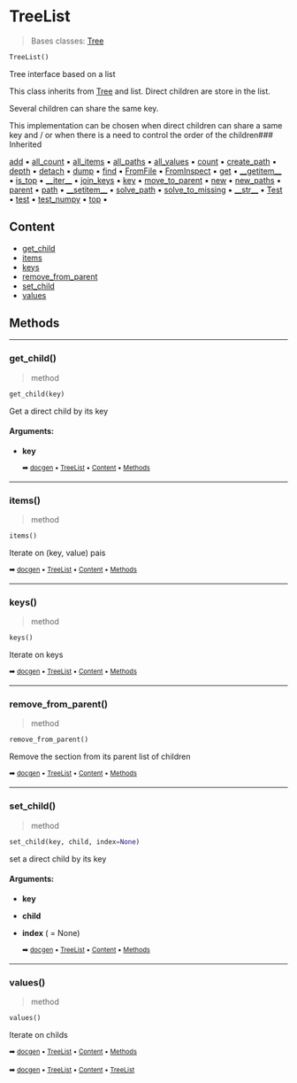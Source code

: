 # TreeList

> Bases classes: [Tree](tree-tree.md#tree)

``` python
TreeList()
```

Tree interface based on a list

This class inherits from [Tree](tree-tree.md#tree) and list. Direct children are store in the list.

Several children can share the same key.

This implementation can be chosen when direct children can share a same key and / or when there is
a need to control the order of the children### Inherited

[add](tree-tree.md#add) :black_small_square: [all_count](tree-tree.md#all_count) :black_small_square: [all_items](tree-tree.md#all_items) :black_small_square: [all_paths](tree-tree.md#all_paths) :black_small_square: [all_values](tree-tree.md#all_values) :black_small_square: [count](tree-tree.md#count) :black_small_square: [create_path](tree-tree.md#create_path) :black_small_square: [depth](tree-tree.md#depth) :black_small_square: [detach](tree-tree.md#detach) :black_small_square: [dump](tree-tree.md#dump) :black_small_square: [find](tree-tree.md#find) :black_small_square: [FromFile](tree-tree.md#fromfile) :black_small_square: [FromInspect](tree-tree.md#frominspect) :black_small_square: [get](tree-tree.md#get) :black_small_square: [\_\_getitem__](tree-tree.md#__getitem__) :black_small_square: [is_top](tree-tree.md#is_top) :black_small_square: [\_\_iter__](tree-tree.md#__iter__) :black_small_square: [join_keys](tree-tree.md#join_keys) :black_small_square: [key](tree-tree.md#key) :black_small_square: [move_to_parent](tree-tree.md#move_to_parent) :black_small_square: [new](tree-tree.md#new) :black_small_square: [new_paths](tree-tree.md#new_paths) :black_small_square: [parent](tree-tree.md#parent) :black_small_square: [path](tree-tree.md#path) :black_small_square: [\_\_setitem__](tree-tree.md#__setitem__) :black_small_square: [solve_path](tree-tree.md#solve_path) :black_small_square: [solve_to_missing](tree-tree.md#solve_to_missing) :black_small_square: [\_\_str__](docum-documentation.md#__str__) :black_small_square: [Test](docum-section.md#test) :black_small_square: [test](parse---parser.md#test) :black_small_square: [test_numpy](tree-tree.md#test_numpy) :black_small_square: [top](tree-tree.md#top) :black_small_square:

## Content

- [get_child](tree-treelist.md#get_child)
- [items](tree-treelist.md#items)
- [keys](tree-treelist.md#keys)
- [remove_from_parent](tree-treelist.md#remove_from_parent)
- [set_child](tree-treelist.md#set_child)
- [values](tree-treelist.md#values)

## Methods



----------
### get_child()

> method

``` python
get_child(key)
```

Get a direct child by its key

#### Arguments:
- **key**

  <sub>:arrow_right: [docgen](index.md#docgen) :black_small_square: [TreeList](tree-treelist.md#treelist) :black_small_square: [Content](tree-treelist.md#content) :black_small_square: [Methods](tree-treelist.md#methods)</sub>

----------
### items()

> method

``` python
items()
```

Iterate on (key, value) pais

  <sub>:arrow_right: [docgen](index.md#docgen) :black_small_square: [TreeList](tree-treelist.md#treelist) :black_small_square: [Content](tree-treelist.md#content) :black_small_square: [Methods](tree-treelist.md#methods)</sub>

----------
### keys()

> method

``` python
keys()
```

Iterate on keys

  <sub>:arrow_right: [docgen](index.md#docgen) :black_small_square: [TreeList](tree-treelist.md#treelist) :black_small_square: [Content](tree-treelist.md#content) :black_small_square: [Methods](tree-treelist.md#methods)</sub>

----------
### remove_from_parent()

> method

``` python
remove_from_parent()
```

Remove the section from its parent list of children

  <sub>:arrow_right: [docgen](index.md#docgen) :black_small_square: [TreeList](tree-treelist.md#treelist) :black_small_square: [Content](tree-treelist.md#content) :black_small_square: [Methods](tree-treelist.md#methods)</sub>

----------
### set_child()

> method

``` python
set_child(key, child, index=None)
```

set a direct child by its key

#### Arguments:
- **key**
- **child**
- **index** ( = None)

  <sub>:arrow_right: [docgen](index.md#docgen) :black_small_square: [TreeList](tree-treelist.md#treelist) :black_small_square: [Content](tree-treelist.md#content) :black_small_square: [Methods](tree-treelist.md#methods)</sub>

----------
### values()

> method

``` python
values()
```

Iterate on childs

  <sub>:arrow_right: [docgen](index.md#docgen) :black_small_square: [TreeList](tree-treelist.md#treelist) :black_small_square: [Content](tree-treelist.md#content) :black_small_square: [Methods](tree-treelist.md#methods)</sub>

  <sub>:arrow_right: [docgen](index.md#docgen) :black_small_square: [TreeList](tree-treelist.md#treelist) :black_small_square: [Content](tree-treelist.md#content) :black_small_square: [TreeList](tree-treelist.md#treelist)</sub>
